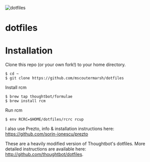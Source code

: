![dotfiles](https://raw.githubusercontent.com/mscoutermarsh/dotfiles/master/autobot.jpg)

dotfiles
===================

# Installation

Clone this repo (or your own fork!) to your home directory.
```
$ cd ~
$ git clone https://github.com/mscoutermarsh/dotfiles
```

Install rcm

```
$ brew tap thoughtbot/formulae
$ brew install rcm
```

Run rcm
```
$ env RCRC=$HOME/dotfiles/rcrc rcup
```

I also use Prezto, info & installation instructions here: https://github.com/sorin-ionescu/prezto

These are a heavily modified version of Thoughtbot's dotfiles. More detailed instructions are available here: http://github.com/thoughtbot/dotfiles.
